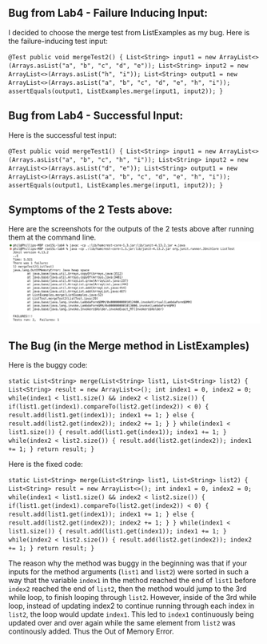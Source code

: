 ## Bug from Lab4 - Failure Inducing Input:
I decided to choose the merge test from ListExamples as my bug. Here is the failure-inducing test input:  


`@Test
    public void mergeTest2() {
        List<String> input1 = new ArrayList<>(Arrays.asList("a", "b", "c", "d", "e"));
        List<String> input2 = new ArrayList<>(Arrays.asList("h", "i"));
        List<String> output1 = new ArrayList<>(Arrays.asList("a", "b", "c", "d", "e", "h", "i"));
        assertEquals(output1, ListExamples.merge(input1, input2));
    }`

## Bug from Lab4 - Successful Input:
Here is the successful test input:  


`@Test
    public void mergeTest1() {
        List<String> input1 = new ArrayList<>(Arrays.asList("a", "b", "c", "h", "i"));
        List<String> input2 = new ArrayList<>(Arrays.asList("d", "e"));
        List<String> output1 = new ArrayList<>(Arrays.asList("a", "b", "c", "d", "e", "h", "i"));
        assertEquals(output1, ListExamples.merge(input1, input2));
    }`

## Symptoms of the 2 Tests above:
Here are the screenshots for the outputs of the 2 tests above after running them at the command line.
![Image](LabReport3Symptom.jpg)

## The Bug (in the Merge method in ListExamples)
Here is the buggy code:  


`static List<String> merge(List<String> list1, List<String> list2) {
    List<String> result = new ArrayList<>();
    int index1 = 0, index2 = 0;
    while(index1 < list1.size() && index2 < list2.size()) {
      if(list1.get(index1).compareTo(list2.get(index2)) < 0) {
        result.add(list1.get(index1));
        index1 += 1;
      }
      else {
        result.add(list2.get(index2));
        index2 += 1;
      }
    }
    while(index1 < list1.size()) {
      result.add(list1.get(index1));
      index1 += 1;
    }
    while(index2 < list2.size()) {
      result.add(list2.get(index2));
      index1 += 1;
    }
    return result;
  }`

Here is the fixed code:  


`static List<String> merge(List<String> list1, List<String> list2) {
    List<String> result = new ArrayList<>();
    int index1 = 0, index2 = 0;
    while(index1 < list1.size() && index2 < list2.size()) {
      if(list1.get(index1).compareTo(list2.get(index2)) < 0) {
        result.add(list1.get(index1));
        index1 += 1;
      }
      else {
        result.add(list2.get(index2));
        index2 += 1;
      }
    }
    while(index1 < list1.size()) {
      result.add(list1.get(index1));
      index1 += 1;
    }
    while(index2 < list2.size()) {
      result.add(list2.get(index2));
      index2 += 1;
    }
    return result;
  }`

The reason why the method was buggy in the beginning was that if your inputs for the method arguments (`list1` and `list2`) were sorted in such a way that the variable `index1` in the method reached the end of `list1` before `index2` reached the end of `list2`, then the method would jump to the 3rd while loop, to finish looping through `list2`. However, inside of the 3rd while loop, instead of updating index2 to continue running through each index in `list2`, the loop would update `index1`. This led to `index1` continuously being updated over and over again while the same element from `list2` was continously added. Thus the Out of Memory Error. 
  
